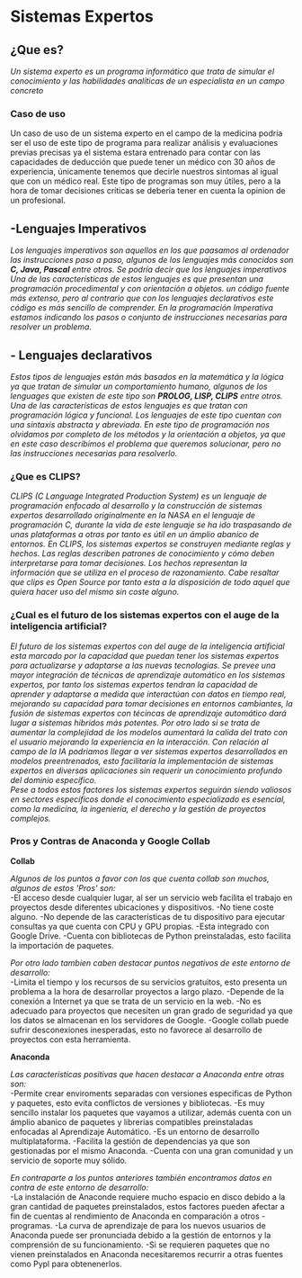 # Sistemas Expertos

## ¿Que es?
*Un sistema experto es un programa informático que trata de simular el conocimiento y las habilidades analíticas de un
especialista en un campo concreto*

### Caso de uso
Un caso de uso de un sistema experto en el campo de la medicina podría ser el uso de este tipo de programa para realizar 
análisis y evaluaciones previas precisas ya el sistema estara entrenado para contar con las capacidades de deducción que
puede tener un médico con 30 años de experiencia, únicamente tenemos que decirle nuestros sintomas al igual que con un 
médico real. Este tipo de programas son muy útiles, pero a la hora de tomar decisiones críticas se deberia tener en cuenta 
la opinion de un profesional.

## -Lenguajes Imperativos
*Los lenguajes imperativos son aquellos en los que paasamos al ordenador las instrucciones paso a paso, algunos de los
lenguajes más conocidos son **C, Java, Pascal** entre otros. Se podría decir que los lenguajes imperativos Una de las
características de estos lenguajes es que presentan una programación procedimental y con orientación a objetos.
un código fuente más extenso, pero al contrario que con los lenguajes declarativos este código es más sencillo de comprender.
En la programación Imperativa estamos indicando los pasos o conjunto de instrucciones necesarias para resolver un problema.*

## - Lenguajes declarativos
*Estos tipos de lenguajes están más basados en la matemática y la lógica ya que tratan de simular un comportamiento humano,
algunos de los lenguages que existen de este tipo son **PROLOG, LISP, CLIPS** entre otros. Una de las características de 
estos lenguajes es que tratan con programación lógica  y funcional. Los lenguajes de este tipo cuentan con una sintaxis 
abstracta y abreviada. En este tipo de programación nos olvidamos por completo de los métodos y la orientación a objetos, 
ya que en este caso describimos el problema que queremos solucionar, pero no las instrucciones necesarias para resolverlo.*

### ¿Que es CLIPS?
*CLIPS (C Language Integrated Production System) es un lenguaje de programación enfocado al desarrollo y la construcción de 
sistemas expertos desarrollado originalmente en la NASA en el lenguaje de programación C, durante la vida de este lenguaje se 
ha ido traspasando de unas plataformas a otras por tanto es útil en un ámplio abanico de entornos.
En CLIPS, los sistemas expertos se construyen mediante reglas y hechos. Las reglas describen patrones de conocimiento y cómo
deben interpretarse para tomar decisiones. Los hechos representan la información que se utiliza en el proceso de razonamiento.
Cabe resaltar que clips es Open Source por tanto esta a la disposición de todo aquel que quiera hacer uso del mismo sin coste 
alguno.*

### ¿Cual es el futuro de los sistemas expertos con el auge de la inteligencia artificial?
*El futuro de los sistemas expertos con del auge de la inteligencia artificial esta marcado por la capacidad que puedan tener 
los sistemas expertos para actualizarse y adaptarse a las nuevas tecnologias. Se prevee una mayor integración de técnicas de 
aprendizaje automático en los sistemas expertos, por tanto los sistemas expertos tendran la capacidad de aprender y adaptarse 
a medida que interactúan con datos en tiempo real, mejorando su capacidad para tomar decisiones en entornos cambiantes, la fusión 
de sistemas expertos con técincas de aprendizaje automático dará lugar a sistemas hibridos más potentes. Por otro lado si se 
trata de aumentar la complejidad de los modelos aumentará la calida del trato con el usuario mejorando la experiencia en la 
interacción. Con relación al campo de la IA podriamos llegar a ver sistemas expertos desarrollados en modelos preentrenados, 
esto facilitaría la implementación de sistemas expertos en diversas aplicaciones sin requerir un conocimiento profundo del 
dominio específico.  
Pese a todos estos factores los sistemas expertos seguirán siendo valiosos en sectores específicos donde el conocimiento 
especializado es esencial, como la medicina, la ingeniería, el derecho y la gestión de proyectos complejos.*

### Pros y Contras de Anaconda y Google Collab
**Collab**

*Algunos de los puntos a favor con los que cuenta collab son muchos, algunos de estos 'Pros' son:*  
-El acceso desde cualquier lugar, al ser un servicio web facilita el trabajo en proyectos desde diferentes ubicaciones y dispositivos.
-No tiene coste alguno.
-No depende de las características de tu dispositivo para ejecutar consultas ya que cuenta con CPU y GPU propias.
-Esta integrado con Google Drive.
-Cuenta con bibliotecas de Python preinstaladas, esto facilita la importación de paquetes.

*Por otro lado tambien caben destacar puntos negativos de este entorno de desarrollo:*  
-Limita el tiempo y los recursos de su servicios gratuitos, esto presenta un problema a la hora de desarrollar proyectos a largo plazo.
-Depende de la conexión a Internet ya que se trata de un servicio en la web.
-No es adecuado para proyectos que necesiten un gran grado de seguridad ya que los datos se almacenan en los servidores de Google.
-Google collab puede sufrir desconexiones inesperadas, esto no favorece al desarrollo de proyectos con esta herramienta.


**Anaconda**

*Las características positivas que hacen destacar a Anaconda entre otras son:*  
-Permite crear enviroments separadas con versiones especificas de Python y paquetes, esto evita conflictos de versiones y bibliotecas.
-Es muy sencillo instalar los paquetes que vayamos a utilizar, además cuenta con un ámplio abanico de paquetes y librerias compatibles preinstaladas enfocadas al Aprendizaje Automático.
-Es un entorno de desarrollo multiplataforma.
-Facilita la gestión de dependencias ya que son gestionadas por el mismo Anaconda.
-Cuenta con una gran comunidad y un servicio de soporte muy sólido.

*En contraparte a los puntos anteriores también encontramos datos en contra de este entorno de desarrollo:*  
-La instalación de Anaconde requiere mucho espacio en disco debido a la gran cantidad de paquetes preinstalados, estos factores pueden afectar a fin de cuentas al rendimiento de Anaconda en comparación a otros -programas.
-La curva de aprendizaje de para los nuevos usuarios de Anaconda puede ser pronunciada debido a la gestión de entornos y la comprensión de su funcionamiento.
-Si se requieren paquetes que no vienen preinstalados en Anaconda necesitaremos recurrir a otras fuentes como Pypl para obtenenerlos.

